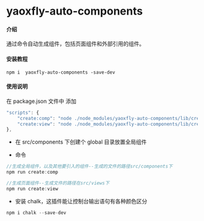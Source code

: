 # yaoxfly-auto-components

#### 介绍

通过命令自动生成组件，包括页面组件和外部引用的组件。

#### 安装教程

```
npm i  yaoxfly-auto-components -save-dev
```

#### 使用说明

在 package.json 文件中 添加

```js
"scripts": {
    "create:comp": "node ./node_modules/yaoxfly-auto-components/lib/createComponent",
    "create:view": "node ./node_modules/yaoxfly-auto-components/lib/createView",
},
```

- 在 src/components 下创建个 global 目录放置全局组件

- 命令

```js
//生成全局组件，以及其他要引入的组件--生成的文件的路径src/components下
npm run create:comp

//生成页面组件--生成文件的路径在src/views下
npm run create:view
```

- 安装 chalk，这插件能让控制台输出语句有各种颜色区分

```js
npm i chalk --save-dev
```

